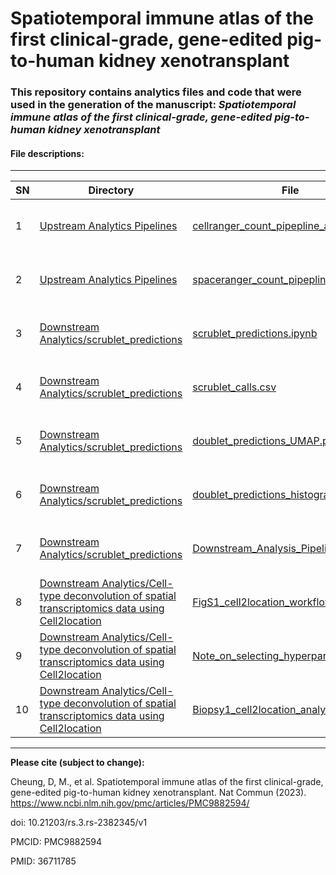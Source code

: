 # Spatiotemporal immune atlas of the first clinical-grade, gene-edited pig-to-human kidney xenotransplant

### This repository contains analytics files and code that were used in the generation of the manuscript: *Spatiotemporal immune atlas of the first clinical-grade, gene-edited pig-to-human kidney xenotransplant*

#### File descriptions:
-------------------------

| **SN** | **Directory** | **File**   | **Description** |
|----------------|------------|------------|------------|
|1|[Upstream Analytics Pipelines](https://github.com/PorrettLab/Spatiotemporal-immune-atlas-of-the-1st-clinical-grade-gene-edited-pig-to-human-kidney-xenotransplant/tree/main/Upstream%20Analytics%20Pipelines)|[cellranger_count_pipepline_analysis.sh](https://github.com/PorrettLab/Spatiotemporal-immune-atlas-of-the-1st-clinical-grade-gene-edited-pig-to-human-kidney-xenotransplant/blob/main/Upstream%20Analytics%20Pipelines/cellranger_count_pipepline_analysis.sh)|This file provides an example on .....|
|2|[Upstream Analytics Pipelines](https://github.com/PorrettLab/Spatiotemporal-immune-atlas-of-the-1st-clinical-grade-gene-edited-pig-to-human-kidney-xenotransplant/tree/main/Upstream%20Analytics%20Pipelines)|[spaceranger_count_pipepline_analysis.sh](https://github.com/PorrettLab/Spatiotemporal-immune-atlas-of-the-1st-clinical-grade-gene-edited-pig-to-human-kidney-xenotransplant/blob/main/Upstream%20Analytics%20Pipelines/spaceranger_count_pipepline_analysis.sh)|This file provides an example on .....|
|3|[Downstream Analytics/scrublet_predictions](https://github.com/PorrettLab/Spatiotemporal-immune-atlas-of-the-1st-clinical-grade-gene-edited-pig-to-human-kidney-xenotransplant/tree/main/Downstream%20Analytics/scrublet_predictions)|[scrublet_predictions.ipynb](https://github.com/PorrettLab/Spatiotemporal-immune-atlas-of-the-1st-clinical-grade-gene-edited-pig-to-human-kidney-xenotransplant/blob/main/Downstream%20Analytics/scrublet_predictions/scrublet_predictions.ipynb)|This file provides an example on ..... |
|4|[Downstream Analytics/scrublet_predictions](https://github.com/PorrettLab/Spatiotemporal-immune-atlas-of-the-1st-clinical-grade-gene-edited-pig-to-human-kidney-xenotransplant/tree/main/Downstream%20Analytics/scrublet_predictions)|[scrublet_calls.csv](https://github.com/PorrettLab/Spatiotemporal-immune-atlas-of-the-1st-clinical-grade-gene-edited-pig-to-human-kidney-xenotransplant/blob/main/Downstream%20Analytics/scrublet_predictions/scrublet_calls.csv)|This file provides an example on ..... |
|5|[Downstream Analytics/scrublet_predictions](https://github.com/PorrettLab/Spatiotemporal-immune-atlas-of-the-1st-clinical-grade-gene-edited-pig-to-human-kidney-xenotransplant/tree/main/Downstream%20Analytics/scrublet_predictions)|[doublet_predictions_UMAP.pdf](https://github.com/PorrettLab/Spatiotemporal-immune-atlas-of-the-1st-clinical-grade-gene-edited-pig-to-human-kidney-xenotransplant/blob/main/Downstream%20Analytics/scrublet_predictions/doublet_predictions_UMAP.pdf)|This file provides an example on ..... |
|6|[Downstream Analytics/scrublet_predictions](https://github.com/PorrettLab/Spatiotemporal-immune-atlas-of-the-1st-clinical-grade-gene-edited-pig-to-human-kidney-xenotransplant/tree/main/Downstream%20Analytics/scrublet_predictions)|[doublet_predictions_histogram.pdf](https://github.com/PorrettLab/Spatiotemporal-immune-atlas-of-the-1st-clinical-grade-gene-edited-pig-to-human-kidney-xenotransplant/blob/main/Downstream%20Analytics/scrublet_predictions/doublet_predictions_histogram.pdf)|This file provides an example on ..... |
|7|[Downstream Analytics/scrublet_predictions](https://github.com/PorrettLab/Spatiotemporal-immune-atlas-of-the-1st-clinical-grade-gene-edited-pig-to-human-kidney-xenotransplant/tree/main/Downstream%20Analytics/scrublet_predictions)|[Downstream_Analysis_Pipeline.Rmd](https://github.com/PorrettLab/Spatiotemporal-immune-atlas-of-the-1st-clinical-grade-gene-edited-pig-to-human-kidney-xenotransplant/blob/main/Downstream%20Analytics/Downstream_Analysis_Pipeline.Rmd)|This file provides an example on ..... |
|8|[Downstream Analytics/Cell-type deconvolution of spatial transcriptomics data using Cell2location](https://github.com/PorrettLab/Spatiotemporal-immune-atlas-of-the-1st-clinical-grade-gene-edited-pig-to-human-kidney-xenotransplant/tree/main/Downstream%20Analytics/Cell-type%20deconvolution%20of%20spatial%20transcriptomics%20data%20using%20Cell2location)|[FigS1_cell2location_workflow.pdf](https://github.com/PorrettLab/Spatiotemporal-immune-atlas-of-the-1st-clinical-grade-gene-edited-pig-to-human-kidney-xenotransplant/blob/main/Downstream%20Analytics/Cell-type%20deconvolution%20of%20spatial%20transcriptomics%20data%20using%20Cell2location/FigS1_cell2location_workflow.pdf)|This file provides an example on ..... |
|9|[Downstream Analytics/Cell-type deconvolution of spatial transcriptomics data using Cell2location](https://github.com/PorrettLab/Spatiotemporal-immune-atlas-of-the-1st-clinical-grade-gene-edited-pig-to-human-kidney-xenotransplant/tree/main/Downstream%20Analytics/Cell-type%20deconvolution%20of%20spatial%20transcriptomics%20data%20using%20Cell2location)|[Note_on_selecting_hyperparameters.pdf](https://github.com/PorrettLab/Spatiotemporal-immune-atlas-of-the-1st-clinical-grade-gene-edited-pig-to-human-kidney-xenotransplant/blob/main/Downstream%20Analytics/Cell-type%20deconvolution%20of%20spatial%20transcriptomics%20data%20using%20Cell2location/Note_on_selecting_hyperparameters.pdf)|This file provides an example on ..... |
|10|[Downstream Analytics/Cell-type deconvolution of spatial transcriptomics data using Cell2location](https://github.com/PorrettLab/Spatiotemporal-immune-atlas-of-the-1st-clinical-grade-gene-edited-pig-to-human-kidney-xenotransplant/tree/main/Downstream%20Analytics/Cell-type%20deconvolution%20of%20spatial%20transcriptomics%20data%20using%20Cell2location)|[Biopsy1_cell2location_analysis.ipynb]()|This file provides an example on ..... |



-------------------------
**Please cite (subject to change):**

Cheung, D, M., et al. Spatiotemporal immune atlas of the first clinical-grade, gene-edited pig-to-human kidney xenotransplant. Nat Commun (2023). https://www.ncbi.nlm.nih.gov/pmc/articles/PMC9882594/

doi: 10.21203/rs.3.rs-2382345/v1

PMCID: PMC9882594

PMID: 36711785
